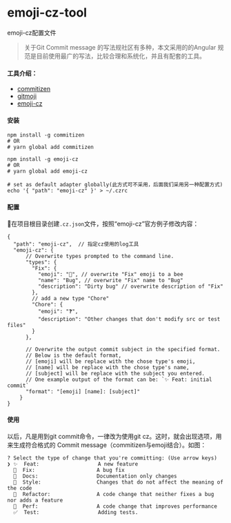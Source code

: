 # emoji-cz-tool
emoji-cz配置文件

>关于Git Commit message 的写法规社区有多种，本文采用的的Angular 规范是目前使用最广的写法，比较合理和系统化，并且有配套的工具。

#### 工具介绍：

*  [commitizen](https://github.com/commitizen/cz-cli)
*  [gitmoji](https://github.com/carloscuesta/gitmoji/)
*  [emoji-cz](https://github.com/kevin940726/emoji-cz)

#### 安装

```
npm install -g commitizen
# OR
# yarn global add commitizen

npm install -g emoji-cz
# OR
# yarn global add emoji-cz

# set as default adapter globally(此方式可不采用，后面我们采用另一种配置方式)
echo '{ "path": "emoji-cz" }' > ~/.czrc
```
#### 配置
在项目根目录创建`.cz.json`文件，按照“emoji-cz”官方例子修改内容：

```
{
  "path": "emoji-cz",  // 指定cz使用的log工具
  "emoji-cz": {
      // Overwrite types prompted to the command line.
      "types": {
        "Fix": {
          "emoji": "🐝", // overwrite "Fix" emoji to a bee
          "name": "Bug", // overwrite "Fix" name to "Bug"
          "description": "Dirty bug" // overwrite description of "Fix"
        },
        // add a new type "Chore"
        "Chore": {
          "emoji": "❓",
          "description": "Other changes that don't modify src or test files"
        }
      },

      // Overwrite the output commit subject in the specified format.
      // Below is the default format,
      // [emoji] will be replace with the chose type's emoji,
      // [name] will be replace with the chose type's name,
      // [subject] will be replace with the subject you entered.
      // One example output of the format can be: `✨ Feat: initial commit`
      "format": "[emoji] [name]: [subject]"
    }
}

```
#### 使用
以后，凡是用到git commit命令，一律改为使用git cz。这时，就会出现选项，用来生成符合格式的 Commit message（commitizen与emoji结合）。如图：
```
? Select the type of change that you're committing: (Use arrow keys)
❯ ✨  Feat:                   A new feature
  🐛  Fix:                    A bug fix
  📝  Docs:                   Documentation only changes
  🎨  Style:                  Changes that do not affect the meaning of the code
  🔨  Refactor:               A code change that neither fixes a bug nor adds a feature
  🚀  Perf:                   A code change that improves performance
  ✅  Test:                   Adding tests.
```

